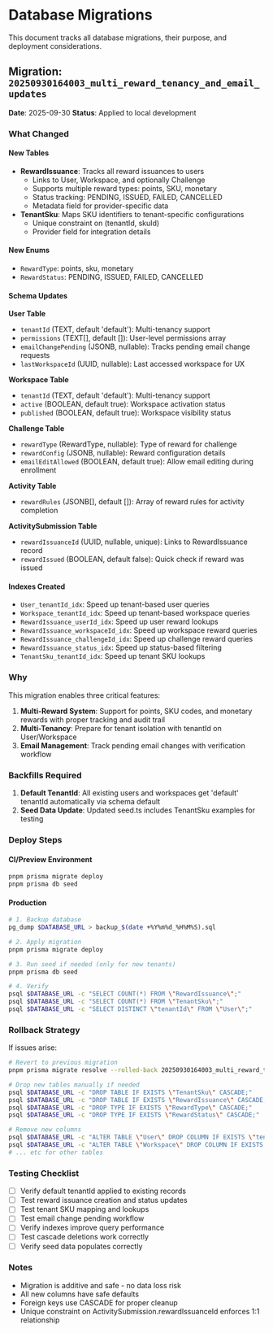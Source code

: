 # Database Migrations

This document tracks all database migrations, their purpose, and deployment considerations.

## Migration: `20250930164003_multi_reward_tenancy_and_email_updates`

**Date**: 2025-09-30
**Status**: Applied to local development

### What Changed

#### New Tables
- **RewardIssuance**: Tracks all reward issuances to users
  - Links to User, Workspace, and optionally Challenge
  - Supports multiple reward types: points, SKU, monetary
  - Status tracking: PENDING, ISSUED, FAILED, CANCELLED
  - Metadata field for provider-specific data
- **TenantSku**: Maps SKU identifiers to tenant-specific configurations
  - Unique constraint on (tenantId, skuId)
  - Provider field for integration details

#### New Enums
- `RewardType`: points, sku, monetary
- `RewardStatus`: PENDING, ISSUED, FAILED, CANCELLED

#### Schema Updates

**User Table**
- `tenantId` (TEXT, default 'default'): Multi-tenancy support
- `permissions` (TEXT[], default []): User-level permissions array
- `emailChangePending` (JSONB, nullable): Tracks pending email change requests
- `lastWorkspaceId` (UUID, nullable): Last accessed workspace for UX

**Workspace Table**
- `tenantId` (TEXT, default 'default'): Multi-tenancy support
- `active` (BOOLEAN, default true): Workspace activation status
- `published` (BOOLEAN, default true): Workspace visibility status

**Challenge Table**
- `rewardType` (RewardType, nullable): Type of reward for challenge
- `rewardConfig` (JSONB, nullable): Reward configuration details
- `emailEditAllowed` (BOOLEAN, default true): Allow email editing during enrollment

**Activity Table**
- `rewardRules` (JSONB[], default []): Array of reward rules for activity completion

**ActivitySubmission Table**
- `rewardIssuanceId` (UUID, nullable, unique): Links to RewardIssuance record
- `rewardIssued` (BOOLEAN, default false): Quick check if reward was issued

#### Indexes Created
- `User_tenantId_idx`: Speed up tenant-based user queries
- `Workspace_tenantId_idx`: Speed up tenant-based workspace queries
- `RewardIssuance_userId_idx`: Speed up user reward lookups
- `RewardIssuance_workspaceId_idx`: Speed up workspace reward queries
- `RewardIssuance_challengeId_idx`: Speed up challenge reward queries
- `RewardIssuance_status_idx`: Speed up status-based filtering
- `TenantSku_tenantId_idx`: Speed up tenant SKU lookups

### Why

This migration enables three critical features:

1. **Multi-Reward System**: Support for points, SKU codes, and monetary rewards with proper tracking and audit trail
2. **Multi-Tenancy**: Prepare for tenant isolation with tenantId on User/Workspace
3. **Email Management**: Track pending email changes with verification workflow

### Backfills Required

1. **Default TenantId**: All existing users and workspaces get 'default' tenantId automatically via schema default
2. **Seed Data Update**: Updated seed.ts includes TenantSku examples for testing

### Deploy Steps

#### CI/Preview Environment
```bash
pnpm prisma migrate deploy
pnpm prisma db seed
```

#### Production
```bash
# 1. Backup database
pg_dump $DATABASE_URL > backup_$(date +%Y%m%d_%H%M%S).sql

# 2. Apply migration
pnpm prisma migrate deploy

# 3. Run seed if needed (only for new tenants)
pnpm prisma db seed

# 4. Verify
psql $DATABASE_URL -c "SELECT COUNT(*) FROM \"RewardIssuance\";"
psql $DATABASE_URL -c "SELECT COUNT(*) FROM \"TenantSku\";"
psql $DATABASE_URL -c "SELECT DISTINCT \"tenantId\" FROM \"User\";"
```

### Rollback Strategy

If issues arise:
```bash
# Revert to previous migration
pnpm prisma migrate resolve --rolled-back 20250930164003_multi_reward_tenancy_and_email_updates

# Drop new tables manually if needed
psql $DATABASE_URL -c "DROP TABLE IF EXISTS \"TenantSku\" CASCADE;"
psql $DATABASE_URL -c "DROP TABLE IF EXISTS \"RewardIssuance\" CASCADE;"
psql $DATABASE_URL -c "DROP TYPE IF EXISTS \"RewardType\" CASCADE;"
psql $DATABASE_URL -c "DROP TYPE IF EXISTS \"RewardStatus\" CASCADE;"

# Remove new columns
psql $DATABASE_URL -c "ALTER TABLE \"User\" DROP COLUMN IF EXISTS \"tenantId\", DROP COLUMN IF EXISTS \"permissions\", DROP COLUMN IF EXISTS \"emailChangePending\", DROP COLUMN IF EXISTS \"lastWorkspaceId\";"
psql $DATABASE_URL -c "ALTER TABLE \"Workspace\" DROP COLUMN IF EXISTS \"tenantId\", DROP COLUMN IF EXISTS \"active\", DROP COLUMN IF EXISTS \"published\";"
# ... etc for other tables
```

### Testing Checklist

- [ ] Verify default tenantId applied to existing records
- [ ] Test reward issuance creation and status updates
- [ ] Test tenant SKU mapping and lookups
- [ ] Test email change pending workflow
- [ ] Verify indexes improve query performance
- [ ] Test cascade deletions work correctly
- [ ] Verify seed data populates correctly

### Notes

- Migration is additive and safe - no data loss risk
- All new columns have safe defaults
- Foreign keys use CASCADE for proper cleanup
- Unique constraint on ActivitySubmission.rewardIssuanceId enforces 1:1 relationship